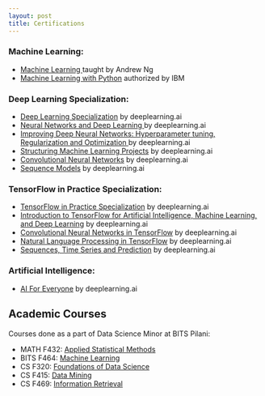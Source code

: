 ```yaml
---
layout: post
title: Certifications
---
```


### Machine Learning:

* [Machine Learning ](https://www.coursera.org/account/accomplishments/certificate/LZNP6ZD7UREZ)taught by Andrew Ng
* [Machine Learning with Python](https://www.youracclaim.com/badges/4d14006c-8f1a-45e9-b86c-469b155d88af/linked_in_profile) authorized by IBM


### Deep Learning Specialization:

* [Deep Learning Specialization](https://www.coursera.org/account/accomplishments/specialization/certificate/4GPAGQF3ARK7) by deeplearning.ai
* [Neural Networks and Deep Learning ](https://www.coursera.org/account/accomplishments/certificate/QLV9RLV28A2S) by deeplearning.ai
* [Improving Deep Neural Networks: Hyperparameter tuning, Regularization and Optimization ](https://www.coursera.org/account/accomplishments/certificate/FWP8ELDYTEH5)by deeplearning.ai
* [Structuring Machine Learning Projects](https://www.coursera.org/account/accomplishments/certificate/DBJW28EKMP5Q) by deeplearning.ai
* [Convolutional Neural Networks](https://www.coursera.org/account/accomplishments/certificate/6KKR72C62KPB) by deeplearning.ai
* [Sequence Models](https://www.coursera.org/account/accomplishments/certificate/ZJLKJSJXANH6) by deeplearning.ai


### TensorFlow in Practice Specialization:

* [TensorFlow in Practice Specialization](https://www.coursera.org/account/accomplishments/specialization/certificate/VV8PEEW49USJ) by deeplearning.ai
* [Introduction to TensorFlow for Artificial Intelligence, Machine Learning, and Deep Learning](https://www.coursera.org/account/accomplishments/certificate/R3CNY8NVBED6) by deeplearning.ai
* [Convolutional Neural Networks in TensorFlow](https://coursera.org/share/32f3a6ab03e97c953d0c04f9f79aa5b8) by deeplearning.ai
* [Natural Language Processing in TensorFlow](https://www.coursera.org/account/accomplishments/certificate/9K6QR8YRP4XA) by deeplearning.ai
* [Sequences, Time Series and Prediction](https://www.coursera.org/account/accomplishments/certificate/DN76RJA24H84) by deeplearning.ai


### Artificial Intelligence:

* [AI For Everyone](https://www.coursera.org/account/accomplishments/certificate/6JSTGBW47UF4) by deeplearning.ai

## Academic Courses

Courses done as a part of Data Science Minor at BITS Pilani:

* MATH F432: [Applied Statistical Methods](\public\pdfs\MATH_F432_2273.pdf)
* BITS F464: [Machine Learning](\public\pdfs\MATH_F432_2273.pdf)
* CS F320:   [Foundations of Data Science](\public\pdfs\CS_F320_2266.pdf)
* CS F415:   [Data Mining](public\pdfs\CS_F415_1322.pdf)
* CS F469:   [Information Retrieval](public\pdfs\CS_F469_1857.pdf)
